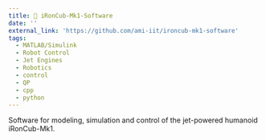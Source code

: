 ```yaml
---
title: 🚀 iRonCub-Mk1-Software
date: ''
external_link: 'https://github.com/ami-iit/ironcub-mk1-software' 
tags:
  - MATLAB/Simulink
  - Robot Control
  - Jet Engines
  - Robotics
  - control
  - QP
  - cpp
  - python
---
```


Software for modeling, simulation and control of the jet-powered humanoid iRonCub-Mk1.

<!--more-->

